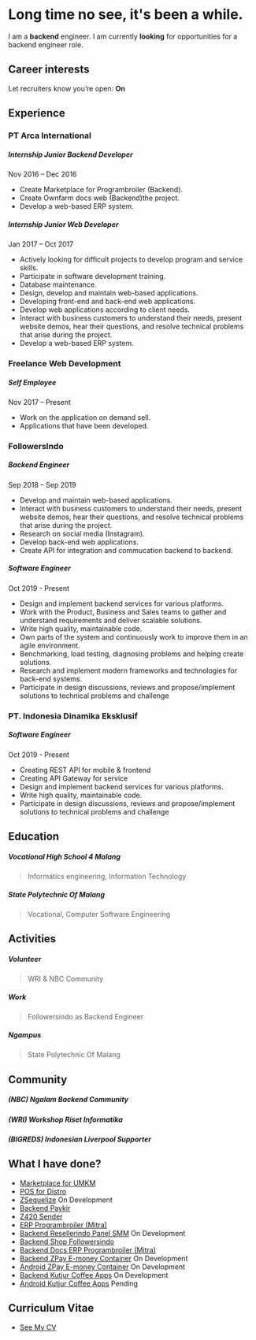 
# Long time no see, it's been a while.

I am a **backend** engineer. I am currently **looking** for opportunities for a backend engineer role.
## Career interests
Let recruiters know you’re open: **On**

## Experience
### PT Arca International
##### Internship Junior Backend Developer
Nov 2016 – Dec 2016
- Create Marketplace for Programbroiler (Backend).
- Create Ownfarm docs web (Backend)the project.
- Develop a web-based ERP system.

##### Internship Junior Web Developer
Jan 2017 – Oct 2017
- Actively looking for difficult projects to develop program and service skills.
- Participate in software development training.
- Database maintenance.
- Design, develop and maintain web-based applications.
- Developing front-end and back-end web applications.
- Develop web applications according to client needs.
- Interact with business customers to understand their needs, present website demos, hear their questions, and resolve technical problems that arise during the project.
- Develop a web-based ERP system.

### Freelance Web Development
##### Self Employee
Nov 2017 – Present
- Work on the application on demand sell. 
- Applications that have been developed.

### FollowersIndo
##### Backend Engineer
Sep 2018 – Sep 2019
- Develop and maintain web-based applications.
- Interact with business customers to understand their needs, present website demos, hear their questions, and resolve technical problems that arise during the project.
- Research on social media (Instagram).
- Develop back-end web applications.
- Create API for integration and commucation backend to backend.

##### Software Engineer
Oct 2019 - Present
- Design and implement backend services for various platforms.
- Work with the Product, Business and Sales teams to gather and understand requirements and deliver scalable solutions.
- Write high quality, maintainable code.
- Own parts of the system and continuously work to improve them in an agile environment.
- Benchmarking, load testing, diagnosing problems and helping create solutions.
- Research and implement modern frameworks and technologies for back-end systems.
- Participate in design discussions, reviews and propose/implement solutions to technical problems and challenge

### PT. Indonesia Dinamika Eksklusif
##### Software Engineer
Oct 2019 - Present
- Creating REST API for mobile & frontend
- Creating API Gateway for service
- Design and implement backend services for various platforms.
- Write high quality, maintainable code.
- Participate in design discussions, reviews and propose/implement solutions to technical problems and challenge

## Education
##### Vocational High School 4 Malang
> Informatics engineering, Information Technology

##### State Polytechnic Of Malang
> Vocational, Computer Software Engineering

## Activities
##### Volunteer
> WRI & NBC Community

##### Work
> Followersindo as Backend Engineer

##### Ngampus
> State Polytechnic Of Malang

## Community
##### (NBC) Ngalam Backend Community
##### (WRI) Workshop Riset Informatika
##### (BIGREDS) Indonesian Liverpool Supporter

## What I have done?
- [Marketplace for UMKM](http://desk.travelticketdesk.com/)
- [POS for Distro](https://github.com/alfaben12/kprpllasttask)
- [ZSequelize](https://alfaben12.github.io/ZSequelize/) On Development
- [Backend Paykir](https://github.com/alfaben12/E-Parking)
- [Z420 Sender](https://github.com/alfaben12/Z420Sender)
- [ERP Programbroiler (Mitra)](https://programbroiler.com/)
- [Backend Resellerindo Panel SMM](https://resellerindo.com/) On Development
- [Backend Shop Followersindo](https://shop.followersindo.com/)
- [Backend Docs ERP Programbroiler (Mitra)](http://userguideonfarm.seribupulau.com/)
- [Backend ZPay E-money Container](https://github.com/alfaben12/e-money-container) On Development
- [Android ZPay E-money Container](https://github.com/alfaben12/Container-Emoney) On Development
- [Backend Kutjur Coffee Apps](https://kopi.kutjur.com/) On Development
- [Android Kutjur Coffee Apps](https://kopi.kutjur.com/) Pending

## Curriculum Vitae
- [See My CV](https://drive.google.com/file/d/109Hv-aG6jD8ixdrc8aLcLjJ2XfKzj79g/view?usp=sharing)
